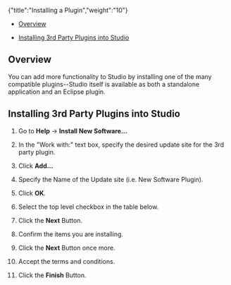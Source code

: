 {"title":"Installing a Plugin","weight":"10"} 

*   [Overview](#Overview)
    
*   [Installing 3rd Party Plugins into Studio](#Installing3rdPartyPluginsintoStudio)
    

## Overview

You can add more functionality to Studio by installing one of the many compatible plugins--Studio itself is available as both a standalone application and an Eclipse plugin.

## Installing 3rd Party Plugins into Studio

1.  Go to **Help** -> **Install New Software...**
    
2.  In the "Work with:" text box, specify the desired update site for the 3rd party plugin.
    
3.  Click **Add...**
    
4.  Specify the Name of the Update site (i.e. New Software Plugin).
    
5.  Click **OK**.
    
6.  Select the top level checkbox in the table below.
    
7.  Click the **Next** Button.
    
8.  Confirm the items you are installing.
    
9.  Click the **Next** Button once more.
    
10.  Accept the terms and conditions.
    
11.  Click the **Finish** Button.